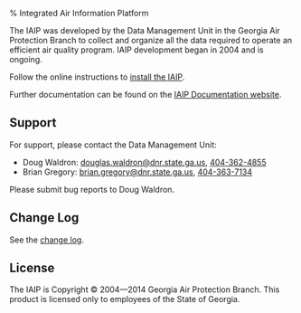 % Integrated Air Information Platform

<div class="highlight intro">

The IAIP was developed by the Data Management Unit in the Georgia Air Protection Branch 
to collect and organize all the data required to operate an efficient air quality program. 
IAIP development began in 2004 and is ongoing.

Follow the online instructions to [install the IAIP](install/index.html).

Further documentation can be found on the [IAIP Documentation website](https://sites.google.com/site/iaipdocs/).

</div>


Support
-------

For support, please contact the Data Management Unit:

+ Doug Waldron: <douglas.waldron@dnr.state.ga.us>, [404-362-4855](tel:404-362-4855)
+ Brian Gregory: <brian.gregory@dnr.state.ga.us>, [404-363-7134](tel:404-363-7134)

Please submit bug reports to Doug Waldron.


Change Log
----------

See the [change log](changelog.html).


License
-------

The IAIP is Copyright © 2004—2014 Georgia Air Protection Branch. This product is licensed only 
to employees of the State of Georgia.
